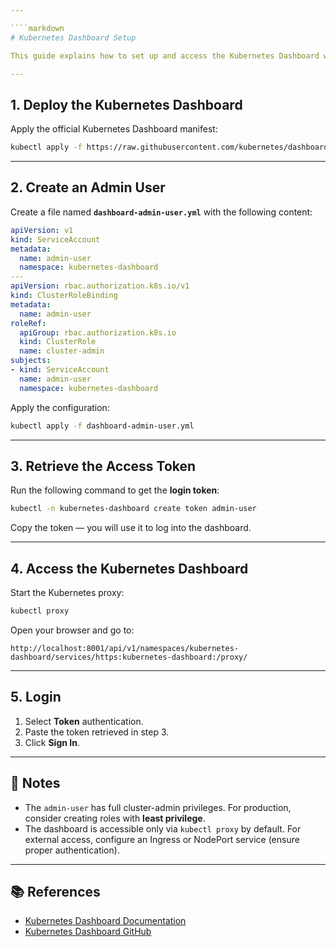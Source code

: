 ```yaml
---

````markdown
# Kubernetes Dashboard Setup

This guide explains how to set up and access the Kubernetes Dashboard with an **admin user**.

---
```


## 1. Deploy the Kubernetes Dashboard

Apply the official Kubernetes Dashboard manifest:

```bash
kubectl apply -f https://raw.githubusercontent.com/kubernetes/dashboard/v2.7.0/aio/deploy/recommended.yaml
````

---

## 2. Create an Admin User

Create a file named **`dashboard-admin-user.yml`** with the following content:

```yaml
apiVersion: v1
kind: ServiceAccount
metadata:
  name: admin-user
  namespace: kubernetes-dashboard
---
apiVersion: rbac.authorization.k8s.io/v1
kind: ClusterRoleBinding
metadata:
  name: admin-user
roleRef:
  apiGroup: rbac.authorization.k8s.io
  kind: ClusterRole
  name: cluster-admin
subjects:
- kind: ServiceAccount
  name: admin-user
  namespace: kubernetes-dashboard
```

Apply the configuration:

```bash
kubectl apply -f dashboard-admin-user.yml
```

---

## 3. Retrieve the Access Token

Run the following command to get the **login token**:

```bash
kubectl -n kubernetes-dashboard create token admin-user
```

Copy the token — you will use it to log into the dashboard.

---

## 4. Access the Kubernetes Dashboard

Start the Kubernetes proxy:

```bash
kubectl proxy
```

Open your browser and go to:

```
http://localhost:8001/api/v1/namespaces/kubernetes-dashboard/services/https:kubernetes-dashboard:/proxy/
```

---

## 5. Login

1. Select **Token** authentication.
2. Paste the token retrieved in step 3.
3. Click **Sign In**.

---

## 📌 Notes

* The `admin-user` has full cluster-admin privileges. For production, consider creating roles with **least privilege**.
* The dashboard is accessible only via `kubectl proxy` by default. For external access, configure an Ingress or NodePort service (ensure proper authentication).

---

## 📚 References

* [Kubernetes Dashboard Documentation](https://kubernetes.io/docs/tasks/access-application-cluster/web-ui-dashboard/)
* [Kubernetes Dashboard GitHub](https://github.com/kubernetes/dashboard)

```

